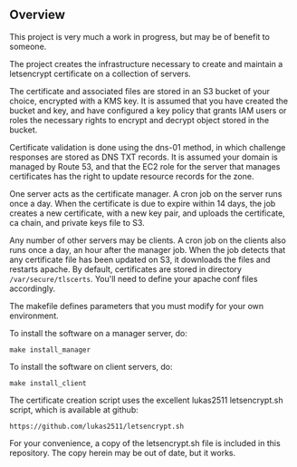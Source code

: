 ## Overview

This project is very much a work in progress, but may be
of benefit to someone.

The project creates the infrastructure necessary to create
and maintain a letsencrypt certificate on a collection of
servers.

The certificate and associated files are stored in an S3 bucket of your choice,
encrypted with a KMS key. It is assumed that you have created
the bucket and key, and have configured a key policy that
grants IAM users or roles the necessary rights to encrypt and decrypt
object stored in the bucket.

Certificate validation is done using the dns-01 method,
in which challenge responses are stored as DNS TXT records.
It is assumed your domain is managed by Route 53, and that
the EC2 role for the server that manages certificates
has the right to update resource records for the zone.

One server acts as the certificate manager. A cron job
on the server runs once a day. When the certificate is due
to expire within 14 days, the job creates a new
certificate, with a new key pair, and uploads the certificate,
ca chain, and private keys file to S3.

Any number of other servers may be clients. A cron job
on the clients also runs once a day, an hour after the
manager job. When the job detects that any certificate
file has been updated on S3, it downloads the files and
restarts apache. By default, certificates are stored
in directory `/var/secure/tlscerts`. You'll need to
define your apache conf files accordingly.

The makefile defines parameters that you must modify
for your own environment.

To install the software on a manager server, do:

    make install_manager

To install the software on client servers, do:

    make install_client

The certificate creation script uses the excellent
lukas2511 letsencrypt.sh script, which is available at github:


    https://github.com/lukas2511/letsencrypt.sh

For your convenience, a copy of the letsencrypt.sh file
is included in this repository. The copy herein may be
out of date, but it works.
